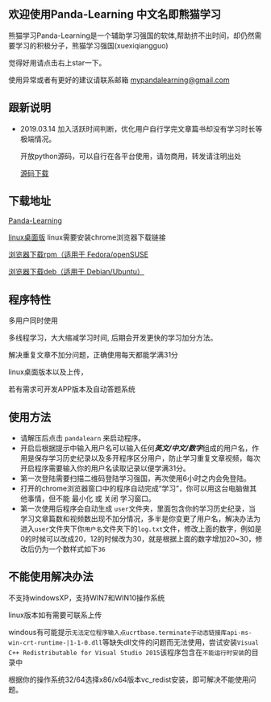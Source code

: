 ### 

## 欢迎使用Panda-Learning 中文名即熊猫学习

熊猫学习Panda-Learning是一个辅助学习强国的软体,帮助挤不出时间，却仍然需要学习的积极分子，熊猫学习强国(xuexiqiangguo)

觉得好用请点击右上star一下。

使用异常或者有更好的建议请联系邮箱 mypandalearning@gmail.com

## 跟新说明

- 2019.03.14 加入活跃时间判断，优化用户自行学完文章篇书却没有学习时长等极端情况。

  开放python源码，可以自行在各平台使用，请勿商用，转发请注明出处

  [源码下载](https://raw.githubusercontent.com/Alivon/Panda-Learning/master/pandalearn.py)



## **下载地址**

[Panda-Learning](https://github.com/Alivon/Panda-Learning/archive/master.zip)

[linux桌面版](https://github.com/Alivon/Panda-Learning/blob/linux/pandalearning-linux/pandalearning-linux.zip?raw=true)  linux需要安装chrome浏览器下载链接

[浏览器下载rpm（适用于 Fedora/openSUSE](https://github.com/Alivon/Panda-Learning/blob/linux/pandalearning-linux/google-chrome-stable_current_x86_64.rpm?raw=true)

[ 浏览器下载deb（适用于 Debian/Ubuntu）](https://github.com/Alivon/Panda-Learning/blob/linux/pandalearning-linux/google-chrome-stable_current_amd64.deb?raw=true)

## 程序特性

多用户同时使用

多线程学习，大大缩减学习时间, 后期会开发更快的学习加分方法。

解决重复文章不加分问题，正确使用每天都能学满31分

linux桌面版本以及上传，

若有需求可开发APP版本及自动答题系统



## 使用方法

- 请解压后点击 `pandalearn` 来启动程序。
- 开启后根据提示中输入用户名可以输入任何***英文/中文/数字***组成的用户名，作用是保存学习历史纪录以及多开程序区分用户，防止学习重复文章视频，每次开启程序需要输入你的用户名读取记录以便学满31分。
- 第一次登陆需要扫描二维码登陆学习强国，再次使用6小时之内会免登陆。
- 打开的chrome浏览器窗口中的程序自动完成“学习”，你可以用这台电脑做其他事情，但不能 最小化 或 关闭 学习窗口。
- 第一次使用后程序会自动生成 `user`文件夹，里面包含你的学习历史纪录，当学习文章篇数和视频数出现不加分情况，多半是你变更了用户名，解决办法为进入`user`文件夹下你`用户名`文件夹下的`log.txt`文件，修改上面的数字，例如是0的时候可以改成20，12的时候改为30，就是根据上面的数字增加20~30，修改后仍为一个数样式如下`36`



## 不能使用解决办法

不支持windowsXP，支持WIN7和WIN10操作系统

linux版本如有需要可联系上传

windous有可能提示`无法定位程序输入点ucrtbase.terminate于动态链接库api-ms-win-crt-runtime-|1-1-0.dll`等缺失dll文件的问题而无法使用，尝试安装`Visual C++ Redistributable for Visual Studio 2015`该程序包含在`不能运行时安装`的目录中

根据你的操作系统32/64选择x86/x64版本vc_redist安装，即可解决不能使用问题。

